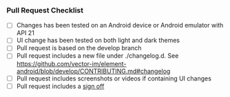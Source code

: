 ### Pull Request Checklist

<!-- Please read [CONTRIBUTING.md](https://github.com/vector-im/element-android/blob/develop/CONTRIBUTING.md) before submitting your pull request -->

- [ ] Changes has been tested on an Android device or Android emulator with API 21
- [ ] UI change has been tested on both light and dark themes
- [ ] Pull request is based on the develop branch
- [ ] Pull request includes a new file under ./changelog.d. See https://github.com/vector-im/element-android/blob/develop/CONTRIBUTING.md#changelog
- [ ] Pull request includes screenshots or videos if containing UI changes
- [ ] Pull request includes a [sign off](https://github.com/matrix-org/synapse/blob/master/CONTRIBUTING.md#sign-off)

